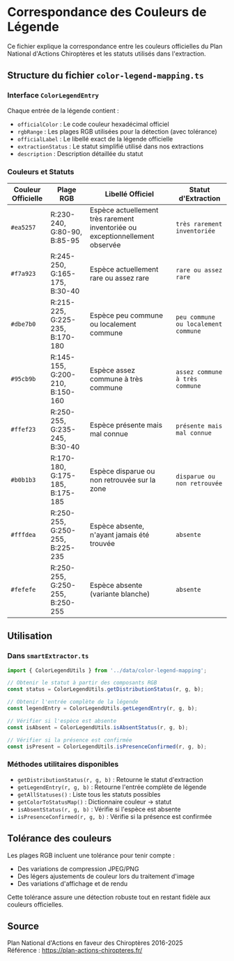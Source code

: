 # Correspondance des Couleurs de Légende

Ce fichier explique la correspondance entre les couleurs officielles du Plan National d'Actions Chiroptères et les statuts utilisés dans l'extraction.

## Structure du fichier `color-legend-mapping.ts`

### Interface `ColorLegendEntry`

Chaque entrée de la légende contient :
- `officialColor` : Le code couleur hexadécimal officiel
- `rgbRange` : Les plages RGB utilisées pour la détection (avec tolérance)
- `officialLabel` : Le libellé exact de la légende officielle
- `extractionStatus` : Le statut simplifié utilisé dans nos extractions
- `description` : Description détaillée du statut

### Couleurs et Statuts

| Couleur Officielle | Plage RGB | Libellé Officiel | Statut d'Extraction |
|---|---|---|---|
| `#ea5257` | R:230-240, G:80-90, B:85-95 | Espèce actuellement très rarement inventoriée ou exceptionnellement observée | `très rarement inventoriée` |
| `#f7a923` | R:245-250, G:165-175, B:30-40 | Espèce actuellement rare ou assez rare | `rare ou assez rare` |
| `#dbe7b0` | R:215-225, G:225-235, B:170-180 | Espèce peu commune ou localement commune | `peu commune ou localement commune` |
| `#95cb9b` | R:145-155, G:200-210, B:150-160 | Espèce assez commune à très commune | `assez commune à très commune` |
| `#ffef23` | R:250-255, G:235-245, B:30-40 | Espèce présente mais mal connue | `présente mais mal connue` |
| `#b0b1b3` | R:170-180, G:175-185, B:175-185 | Espèce disparue ou non retrouvée sur la zone | `disparue ou non retrouvée` |
| `#fffdea` | R:250-255, G:250-255, B:225-235 | Espèce absente, n'ayant jamais été trouvée | `absente` |
| `#fefefe` | R:250-255, G:250-255, B:250-255 | Espèce absente (variante blanche) | `absente` |

## Utilisation

### Dans `smartExtractor.ts`

```typescript
import { ColorLegendUtils } from '../data/color-legend-mapping';

// Obtenir le statut à partir des composants RGB
const status = ColorLegendUtils.getDistributionStatus(r, g, b);

// Obtenir l'entrée complète de la légende
const legendEntry = ColorLegendUtils.getLegendEntry(r, g, b);

// Vérifier si l'espèce est absente
const isAbsent = ColorLegendUtils.isAbsentStatus(r, g, b);

// Vérifier si la présence est confirmée
const isPresent = ColorLegendUtils.isPresenceConfirmed(r, g, b);
```

### Méthodes utilitaires disponibles

- `getDistributionStatus(r, g, b)` : Retourne le statut d'extraction
- `getLegendEntry(r, g, b)` : Retourne l'entrée complète de légende
- `getAllStatuses()` : Liste tous les statuts possibles
- `getColorToStatusMap()` : Dictionnaire couleur → statut
- `isAbsentStatus(r, g, b)` : Vérifie si l'espèce est absente
- `isPresenceConfirmed(r, g, b)` : Vérifie si la présence est confirmée

## Tolérance des couleurs

Les plages RGB incluent une tolérance pour tenir compte :
- Des variations de compression JPEG/PNG
- Des légers ajustements de couleur lors du traitement d'image
- Des variations d'affichage et de rendu

Cette tolérance assure une détection robuste tout en restant fidèle aux couleurs officielles.

## Source

Plan National d'Actions en faveur des Chiroptères 2016-2025  
Référence : https://plan-actions-chiropteres.fr/

